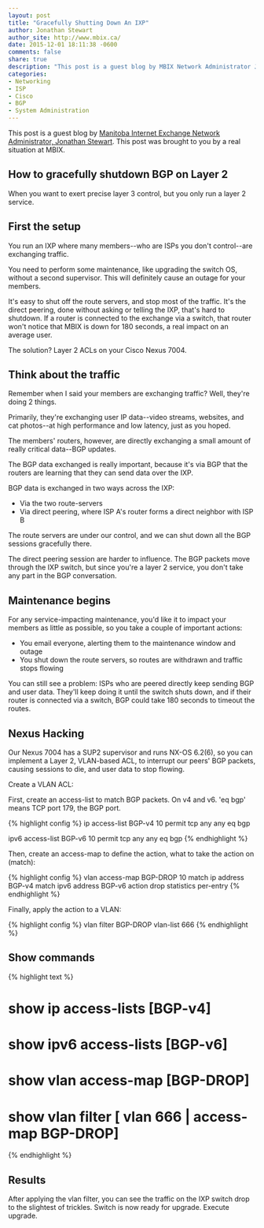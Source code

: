 ```yaml
---
layout: post
title: "Gracefully Shutting Down An IXP"
author: Jonathan Stewart
author_site: http://www.mbix.ca/
date: 2015-12-01 18:11:38 -0600
comments: false
share: true
description: "This post is a guest blog by MBIX Network Administrator Jonathan Stewart. This post was brought to you by a real situation at MBIX."
categories: 
- Networking
- ISP
- Cisco
- BGP
- System Administration
---
```

This post is a guest blog by [Manitoba Internet Exchange Network Administrator, Jonathan Stewart](http://www.mbix.ca/). This post was brought to you by a real situation at MBIX.

## How to gracefully shutdown BGP on Layer 2 ##

When you want to exert precise layer 3 control, but you only run a layer 2 service.

## First the setup ##

You run an IXP where many members--who are ISPs you don't control--are exchanging traffic.

You need to perform some maintenance, like upgrading the switch OS, without a second supervisor. This will definitely cause an outage for your members.

It's easy to shut off the route servers, and stop most of the traffic.  It's the direct peering, done without asking or telling the IXP, that's hard to shutdown.  If a router is connected to the exchange via a switch, that router won't notice that MBIX is down for 180 seconds, a real impact on an average user.

The solution?  Layer 2 ACLs on your Cisco Nexus 7004.

## Think about the traffic ##

Remember when I said your members are exchanging traffic? Well, they're doing 2 things. 

Primarily, they're exchanging user IP data--video streams, websites, and cat photos--at high performance and low latency, just as you hoped.

The members' routers, however, are directly exchanging a small amount of really critical data--BGP updates.

The BGP data exchanged is really important, because it's via BGP that the routers are learning that they can send data over the IXP.

BGP data is exchanged in two ways across the IXP:

* Via the two route-servers
* Via direct peering, where ISP A's router forms a direct neighbor with ISP B

The route servers are under our control, and we can shut down all the BGP sessions gracefully there. 

The direct peering session are harder to influence.  The BGP packets move through the IXP switch, but since you're a layer 2 service, you don't take any part in the BGP conversation.

## Maintenance begins ##

For any service-impacting maintenance, you'd like it to impact your members as little as possible, so you take a couple of important actions:

* You email everyone, alerting them to the maintenance window and outage
* You shut down the route servers, so routes are withdrawn and traffic stops flowing

You can still see a problem: ISPs who are peered directly keep sending BGP and user data. They'll keep doing it until the switch shuts down, and if their router is connected via a switch, BGP could take 180 seconds to timeout the routes. 

## Nexus Hacking ##

Our Nexus 7004 has a SUP2 supervisor and runs NX-OS 6.2(6), so you can implement a Layer 2, VLAN-based ACL, to interrupt our peers' BGP packets, causing sessions to die, and user data to stop flowing.

Create a VLAN ACL:

First, create an access-list to match BGP packets.  On v4 and v6. 'eq bgp' means TCP port 179, the BGP port.

{% highlight config %}
ip access-list BGP-v4
  10 permit tcp any any eq bgp

ipv6 access-list BGP-v6
  10 permit tcp any any eq bgp
{% endhighlight %}

Then, create an access-map to define the action, what to take the action on (match):

{% highlight config %}
vlan access-map BGP-DROP 10
  match ip address BGP-v4
  match ipv6 address BGP-v6
  action drop
  statistics per-entry
{% endhighlight %}

Finally, apply the action to a VLAN:

{% highlight config %}
vlan filter BGP-DROP vlan-list 666 
{% endhighlight %}

## Show commands ##

{% highlight text %}
# show ip access-lists [BGP-v4]
# show ipv6 access-lists [BGP-v6]
# show vlan access-map [BGP-DROP]
# show vlan filter [ vlan 666 | access-map BGP-DROP]
{% endhighlight %}

## Results ##

After applying the vlan filter, you can see the traffic on the IXP switch drop to the slightest of trickles. Switch is now ready for upgrade. Execute upgrade.

